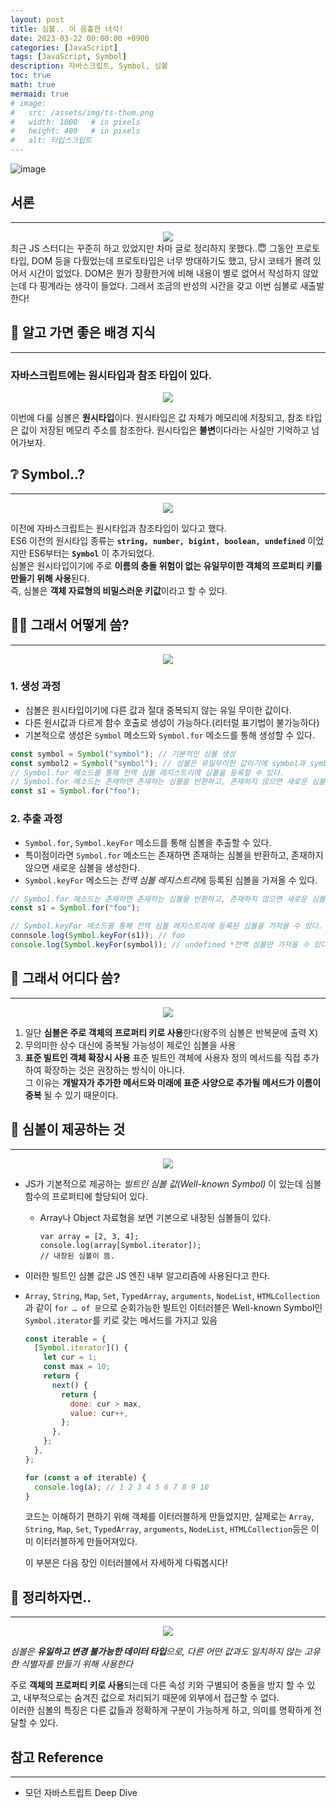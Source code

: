 ```yaml
---
layout: post
title: 심볼.. 이 음흉한 녀석!
date: 2023-03-22 00:00:00 +0900
categories: [JavaScript]
tags: [JavaScript, Symbol]
description: 자바스크립트, Symbol, 심볼
toc: true
math: true
mermaid: true
# image:
#   src: /assets/img/ts-thum.png
#   width: 1000   # in pixels
#   height: 400   # in pixels
#   alt: 타입스크립트
---
```


<!-- 썸네일 -->

![image](https://user-images.githubusercontent.com/101175828/223528673-e65789e8-783d-4e48-99d1-58cc2f17028b.png)

## 서론

---
<div style="text-align:center"><img src="https://user-images.githubusercontent.com/101175828/226856592-cb247065-b89c-424a-8268-e40b3dabb2c2.png"/></div>
최근 JS 스터디는 꾸준히 하고 있었지만 차마 글로 정리하지 못했다..😇  
그동안 프로토타입, DOM 등을 다뤘었는데 프로토타입은 너무 방대하기도 했고, 당시 코테가 몰려 있어서 시간이 없었다.  
DOM은 뭔가 장황한거에 비해 내용이 별로 없어서 작성하지 않았는데 다 핑계라는 생각이 들었다.    
그래서 조금의 반성의 시간을 갖고 이번 심볼로 새출발한다!

## 🌲 알고 가면 좋은 배경 지식

---

### 자바스크립트에는 원시타입과 참조 타입이 있다.

<div style="text-align:center"><img src="https://user-images.githubusercontent.com/101175828/226842870-2856dcc4-f552-46bb-9c80-c0cff7d81147.png"/></div>

이번에 다룰 심볼은 **원시타입**이다. 원시타입은 값 자체가 메모리에 저장되고, 참조 타입은 값이 저장된 메모리 주소를 참조한다.
원시타입은 **불변**이다라는 사실만 기억하고 넘어가보자.
## ❔ Symbol..?

---
<div style="text-align:center"><img src="https://user-images.githubusercontent.com/101175828/226857020-5c6f19a6-452f-47b3-b757-6bdf98e9f371.png"/></div>

이전에 자바스크립트는 원시타입과 참조타입이 있다고 했다.  
ES6 이전의 원시타입 종류는 **`string, number, bigint, boolean, undefined`** 이었지만 ES6부터는 **`Symbol`** 이 추가되었다.  
심볼은 원시타입이기에 주로 **이름의 충돌 위험이 없는 유일무이한 객체의 프로퍼티 키를 만들기 위해 사용**된다.  
즉, 심볼은 **객체 자료형의 비밀스러운 키값**이라고 할 수 있다.

## 💪🏻 그래서 어떻게 씀?

---

<div style="text-align:center"><img src="https://user-images.githubusercontent.com/101175828/226845930-245b446e-a226-4f47-a2bd-308bbbebd0e4.png"/></div>

### 1. 생성 과정

- 심볼은 원시타입이기에 다른 값과 절대 중복되지 않는 유일 무이한 값이다.
- 다른 원시값과 다르게 함수 호출로 생성이 가능하다.(리터럴 표기법이 불가능하다)
- 기본적으로 생성은 `Symbol` 메소드와 `Symbol.for` 메소드를 통해 생성할 수 있다.

```js
const symbol = Symbol("symbol"); // 기본적인 심볼 생성
const symbol2 = Symbol("symbol"); // 심볼은 유일무이한 값이기에 symbol과 symbol2는 다른 값이다.
// Symbol.for 메소드를 통해 전역 심볼 레지스트리에 심볼을 등록할 수 있다.
// Symbol.for 메소드는 존재하면 존재하는 심볼을 반환하고, 존재하지 않으면 새로운 심볼을 생성한다.
const s1 = Symbol.for("foo");
```

### 2. 추출 과정

- `Symbol.for`, `Symbol.keyFor` 메소드를 통해 심볼을 추출할 수 있다.
- 특이점이라면 `Symbol.for` 메소드는 존재하면 존재하는 심볼을 반환하고, 존재하지 않으면 새로운 심볼을 생성한다.
- `Symbol.keyFor` 메소드는 *전역 심볼 레지스트리*에 등록된 심볼을 가져올 수 있다.

```js
// Symbol.for 메소드는 존재하면 존재하는 심볼을 반환하고, 존재하지 않으면 새로운 심볼을 생성한다.
const s1 = Symbol.for("foo");

// Symbol.keyFor 메소드를 통해 전역 심볼 레지스트리에 등록된 심볼을 가져올 수 있다.
connsole.log(Symbol.keyFor(s1)); // foo
console.log(Symbol.keyFor(symbol)); // undefined *전역 심볼만 가져올 수 있다.
```

## 🧐 그래서 어디다 씀?

---

<div style="text-align:center"><img src="https://user-images.githubusercontent.com/101175828/226849053-0688526c-d248-4398-8c3c-e2268ffd0900.png"/></div>

1. 일단 **심볼은 주로 객체의 프로퍼티 키로 사용**한다(왕주의 심볼은 반복문에 출력 X)
2. 무의미한 상수 대신에 중복될 가능성이 제로인 심볼을 사용
3. **표준 빌트인 객체 확장시 사용**
   표준 빌트인 객체에 사용자 정의 메서드를 직접 추가하여 확장하는 것은 권장하는 방식이 아니다.  
   그 이유는 **개발자가 추가한 메서드와 미래에 표준 사양으로 추가될 메서드가 이름이 중복** 될 수 있기 때문이다.

## 📌 심볼이 제공하는 것

---

<div style="text-align:center"><img src="https://user-images.githubusercontent.com/101175828/226851490-75d58278-e6d5-4868-84e5-9a29e4ad5e10.png"/></div>

- JS가 기본적으로 제공하는 _빌트인 심볼 값(Well-known Symbol)_ 이 있는데 심볼 함수의 프로퍼티에 할당되어 있다.
  - Array나 Object 자료형을 보면 기본으로 내장된 심볼들이 있다.
    ```tsx
    var array = [2, 3, 4];
    console.log(array[Symbol.iterator]);
    // 내장된 심볼이 뜸.
    ```
- 이러한 빌트인 심볼 값은 JS 엔진 내부 알고리즘에 사용된다고 한다.
- `Array`, `String`, `Map`, `Set`, `TypedArray`, `arguments`, `NodeList`, `HTMLCollection`과 같이 `for … of 문`으로 순회가능한 빌트인 이터러블은 Well-known Symbol인 `Symbol.iterator`를 키로 갖는 메서드를 가지고 있음

  ```js
  const iterable = {
    [Symbol.iterator]() {
      let cur = 1;
      const max = 10;
      return {
        next() {
          return {
            done: cur > max,
            value: cur++,
          };
        },
      };
    },
  };

  for (const a of iterable) {
    console.log(a); // 1 2 3 4 5 6 7 8 9 10
  }
  ```

  코드는 이해하기 편하기 위해 객체를 이터러블하게 만들었지만, 실제로는 `Array`, `String`, `Map`, `Set`, `TypedArray`, `arguments`, `NodeList`, `HTMLCollection`등은 이미 이터러블하게 만들어져있다.  

  이 부분은 다음 장인 이터러블에서 자세하게 다뤄봅시다!

## 📝 정리하자면..

---

<div style="text-align:center"><img src="https://user-images.githubusercontent.com/101175828/226851984-409e9e7d-d837-435f-ab14-766c87ebe84d.png"/></div>

_심볼은 **유일하고 변경 불가능한 데이터 타입**으로, 다른 어떤 값과도 일치하지 않는 고유한 식별자를 만들기 위해 사용한다_  

주로 **객체의 프로퍼티 키로 사용**되는데 다른 속성 키와 구별되어 충돌을 방지 할 수 있고, 내부적으로는 숨겨진 값으로 처리되기 때문에 외부에서 접근할 수 없다.  
이러한 심볼의 특징은 다른 값들과 정확하게 구분이 가능하게 하고, 의미를 명확하게 전달할 수 있다.

## 참고 Reference

---

- 모던 자바스트립트 Deep Dive

